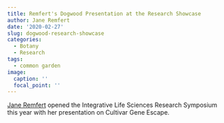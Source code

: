 ```yaml
---
title: Remfert's Dogwood Presentation at the Research Showcase
author: Jane Remfert
date: '2020-02-27'
slug: dogwood-research-showcase
categories:
  - Botany
  - Research
tags:
  - common garden
image: 
  caption: ''
  focal_point: ''
---
```


[Jane Remfert](https://dyerlab.org/authors/jane/) opened the Integrative Life Sciences Research Symposium this year with her presentation on Cultivar Gene Escape.

